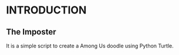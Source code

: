 # INTRODUCTION

## The Imposter

It is a simple script to create a Among Us doodle using Python Turtle.